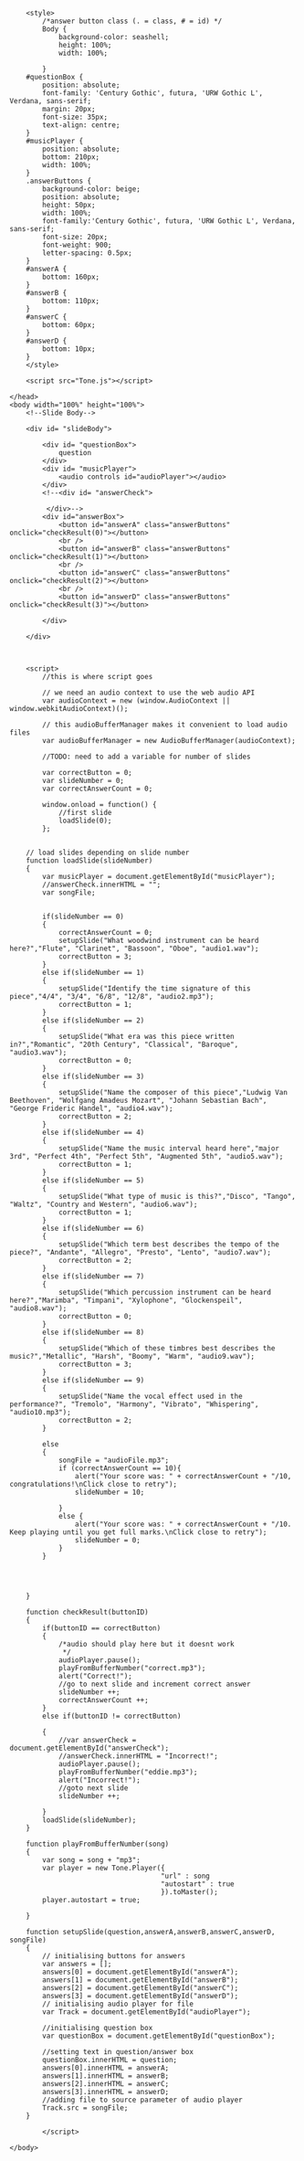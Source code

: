 <html>
    <head>
        <title>GCSE Music Quiz</title>
        
        <style>
            /*answer button class (. = class, # = id) */
            Body {
                background-color: seashell;
                height: 100%;
                width: 100%;
                
            }
        #questionBox {
            position: absolute;
            font-family: 'Century Gothic', futura, 'URW Gothic L', Verdana, sans-serif;
            margin: 20px;
            font-size: 35px;
            text-align: centre;
        }
        #musicPlayer {
            position: absolute;
            bottom: 210px;
            width: 100%;
        }
        .answerButtons {
            background-color: beige;
            position: absolute;
            height: 50px;
            width: 100%;
            font-family:'Century Gothic', futura, 'URW Gothic L', Verdana, sans-serif;
            font-size: 20px;
            font-weight: 900;
            letter-spacing: 0.5px;
        }
        #answerA {
            bottom: 160px;
        }
        #answerB {
            bottom: 110px;
        }
        #answerC {
            bottom: 60px;
        }
        #answerD {
            bottom: 10px;
        }
        </style>
        
        <script src="Tone.js"></script>
        
    </head>
    <body width="100%" height="100%">
        <!--Slide Body-->
        
        <div id= "slideBody">
            
            <div id= "questionBox">
                question
            </div>
            <div id= "musicPlayer">
                <audio controls id="audioPlayer"></audio>
            </div>
            <!--<div id= "answerCheck">
             
             </div>-->
            <div id="answerBox">
                <button id="answerA" class="answerButtons" onclick="checkResult(0)"></button>
                <br />
                <button id="answerB" class="answerButtons" onclick="checkResult(1)"></button>
                <br />
                <button id="answerC" class="answerButtons" onclick="checkResult(2)"></button>
                <br />
                <button id="answerD" class="answerButtons" onclick="checkResult(3)"></button>
                
            </div>
            
        </div>
        
        
        
        <script>
            //this is where script goes
            
            // we need an audio context to use the web audio API
            var audioContext = new (window.AudioContext || window.webkitAudioContext)();
            
            // this audioBufferManager makes it convenient to load audio files
            var audioBufferManager = new AudioBufferManager(audioContext);
            
            //TODO: need to add a variable for number of slides
            
            var correctButton = 0;
            var slideNumber = 0;
            var correctAnswerCount = 0;
            
            window.onload = function() {
                //first slide
                loadSlide(0);
            };
        
        
        // load slides depending on slide number
        function loadSlide(slideNumber)
        {
            var musicPlayer = document.getElementById("musicPlayer");
            //answerCheck.innerHTML = "";
            var songFile;
            
            
            if(slideNumber == 0)
            {
                correctAnswerCount = 0;
                setupSlide("What woodwind instrument can be heard here?","Flute", "Clarinet", "Bassoon", "Oboe", "audio1.wav");
                correctButton = 3;
            }
            else if(slideNumber == 1)
            {
                setupSlide("Identify the time signature of this piece","4/4", "3/4", "6/8", "12/8", "audio2.mp3");
                correctButton = 1;
            }
            else if(slideNumber == 2)
            {
                setupSlide("What era was this piece written in?","Romantic", "20th Century", "Classical", "Baroque", "audio3.wav");
                correctButton = 0;
            }
            else if(slideNumber == 3)
            {
                setupSlide("Name the composer of this piece","Ludwig Van Beethoven", "Wolfgang Amadeus Mozart", "Johann Sebastian Bach", "George Frideric Handel", "audio4.wav");
                correctButton = 2;
            }
            else if(slideNumber == 4)
            {
                setupSlide("Name the music interval heard here","major 3rd", "Perfect 4th", "Perfect 5th", "Augmented 5th", "audio5.wav");
                correctButton = 1;
            }
            else if(slideNumber == 5)
            {
                setupSlide("What type of music is this?","Disco", "Tango", "Waltz", "Country and Western", "audio6.wav");
                correctButton = 1;
            }
            else if(slideNumber == 6)
            {
                setupSlide("Which term best describes the tempo of the piece?", "Andante", "Allegro", "Presto", "Lento", "audio7.wav");
                correctButton = 2;
            }
            else if(slideNumber == 7)
            {
                setupSlide("Which percussion instrument can be heard here?","Marimba", "Timpani", "Xylophone", "Glockenspeil", "audio8.wav");
                correctButton = 0;
            }
            else if(slideNumber == 8)
            {
                setupSlide("Which of these timbres best describes the music?","Metallic", "Harsh", "Boomy", "Warm", "audio9.wav");
                correctButton = 3;
            }
            else if(slideNumber == 9)
            {
                setupSlide("Name the vocal effect used in the performance?", "Tremolo", "Harmony", "Vibrato", "Whispering", "audio10.mp3");
                correctButton = 2;
            }
            
            else
            {
                songFile = "audioFile.mp3";
                if (correctAnswerCount == 10){
                    alert("Your score was: " + correctAnswerCount + "/10, congratulations!\nClick close to retry");
                    slideNumber = 10;
                    
                }
                else {
                    alert("Your score was: " + correctAnswerCount + "/10. Keep playing until you get full marks.\nClick close to retry");
                    slideNumber = 0;
                }
            }
            
            
            
            
        }
        
        function checkResult(buttonID)
        {
            if(buttonID == correctButton)
            {
                /*audio should play here but it doesnt work
                 */
                audioPlayer.pause();
                playFromBufferNumber("correct.mp3");
                alert("Correct!");
                //go to next slide and increment correct answer
                slideNumber ++;
                correctAnswerCount ++;
            }
            else if(buttonID != correctButton)
            
            {
                //var answerCheck = document.getElementById("answerCheck");
                //answerCheck.innerHTML = "Incorrect!";
                audioPlayer.pause();
                playFromBufferNumber("eddie.mp3");
                alert("Incorrect!");
                //goto next slide
                slideNumber ++;
                
            }
            loadSlide(slideNumber);
        }
        
        function playFromBufferNumber(song)
        {
            var song = song + "mp3";
            var player = new Tone.Player({
                                         "url" : song
                                         "autostart" : true
                                         }).toMaster();
            player.autostart = true;
            
        }
        
        function setupSlide(question,answerA,answerB,answerC,answerD, songFile)
        {
            // initialising buttons for answers
            var answers = [];
            answers[0] = document.getElementById("answerA");
            answers[1] = document.getElementById("answerB");
            answers[2] = document.getElementById("answerC");
            answers[3] = document.getElementById("answerD");
            // initialising audio player for file
            var Track = document.getElementById("audioPlayer");
            
            //initialising question box
            var questionBox = document.getElementById("questionBox");
            
            //setting text in question/answer box
            questionBox.innerHTML = question;
            answers[0].innerHTML = answerA;
            answers[1].innerHTML = answerB;
            answers[2].innerHTML = answerC;
            answers[3].innerHTML = answerD;
            //adding file to source parameter of audio player
            Track.src = songFile;
        }
        
            </script>
        
    </body>
